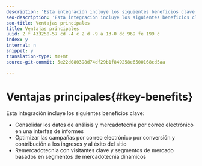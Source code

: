 ```yaml
---
description: 'Esta integración incluye los siguientes beneficios clave '
seo-description: 'Esta integración incluye los siguientes beneficios clave '
seo-title: Ventajas principales
title: Ventajas principales
uuid: 2 f 433250-57 cd -4 c 2 d -9 a 13-0 dc 969 fe 199 c
index: y
internal: n
snippet: y
translation-type: tm+mt
source-git-commit: 5e22d080398d74df29b1f849258e6500168cd5aa

---
```



# Ventajas principales{#key-benefits}

Esta integración incluye los siguientes beneficios clave:

* Consolidar los datos de análisis y mercadotecnia por correo electrónico en una interfaz de informes
* Optimizar las campañas por correo electrónico por conversión y contribución a los ingresos y al éxito del sitio
* Remercadotecnia con visitantes clave y segmentos de mercado basados en segmentos de mercadotecnia dinámicos

